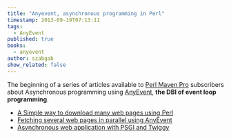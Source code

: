 ```yaml
---
title: "Anyevent, asynchronous programming in Perl"
timestamp: 2013-09-19T07:13:11
tags:
  - AnyEvent
published: true
books:
  - anyevent
author: szabgab
show_related: false
---
```



The beginning of a series of articles available to [Perl Maven Pro](/pro) subscribers
about Asynchronous programming using [AnyEvent](https://metacpan.org/pod/AnyEvent),
**the DBI of event loop programming**.


* [A Simple way to download many web pages using Perl](/simple-way-to-fetch-many-web-pages)
* [Fetching several web pages in parallel using AnyEvent](/fetching-several-web-pages-in-parallel-using-anyevent)
* [Asynchronous web application with PSGI and Twiggy](/asynchronous-web-server-with-psgi-and-twiggy)

